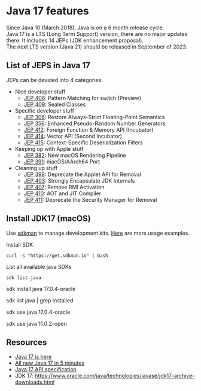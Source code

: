 # Java 17 features
Since Java 10 (March 2018), Java is on a 6 month release cycle. </br>
Java 17 is a LTS (Long Term Support) version, there are no major updates there. It includes 14 JEPs (JDK enhancement proposal).</br>
The next LTS version (Java 21) should be released in September of 2023.

## List of JEPS in Java 17
JEPs can be devided into 4 categories:
* Nice developer stuff
  * [JEP 406](https://openjdk.org/jeps/406): Pattern Matching for switch (Preview)
  * [JEP 409](https://openjdk.org/jeps/409): Sealed Classes
* Specific developer stuff
  * [JEP 306](https://openjdk.org/jeps/306): Restore Always-Strict Floating-Point Semantics
  * [JEP 356](https://openjdk.org/jeps/356): Enhanced Pseudo-Random Number Generators
  * [JEP 412](https://openjdk.org/jeps/412): Foreign Function & Memory API (Incubator)
  * [JEP 414](https://openjdk.org/jeps/414): Vector API (Second Incubator)
  * [JEP 415](https://openjdk.org/jeps/415): Context-Specific Deserialization Filters
* Keeping up with Apple stuff
  * [JEP 382](https://openjdk.org/jeps/382): New macOS Rendering Pipeline
  * [JEP 391](https://openjdk.org/jeps/391): macOS/AArch64 Port
* Cleaning up stuff
  * [JEP 398](https://openjdk.org/jeps/398): Deprecate the Applet API for Removal
  * [JEP 403](https://openjdk.org/jeps/403): Strongly Encapsulate JDK Internals
  * [JEP 407](https://openjdk.org/jeps/407): Remove RMI Activation
  * [JEP 410](https://openjdk.org/jeps/410): AOT and JIT Compiler
  * [JEP 411](https://openjdk.org/jeps/411): Deprecate the Security Manager for Removal

## Install JDK17 (macOS)
Use [sdkman](https://sdkman.io/) to manage development kits. [Here](https://sdkman.io/usage) are more usage examples.

Install SDK:
```
curl -s "https://get.sdkman.io" | bash
```
List all available java SDKs
```
sdk list java
```

sdk install java 17.0.4-oracle

sdk list java | grep installed

sdk use java 17.0.4-oracle

sdk use java 11.0.2-open



## Resources
* [Java 17 is here](https://blogs.oracle.com/javamagazine/post/java-jdk-17-generally-available)
* [All new Java 17 in 5 minutes](https://youtu.be/m2ak1zI-M8g)
* [Java 17 API specification](https://cr.openjdk.java.net/~iris/se/17/latestSpec//api/index.html)
* JDK 17: https://www.oracle.com/java/technologies/javase/jdk17-archive-downloads.html


